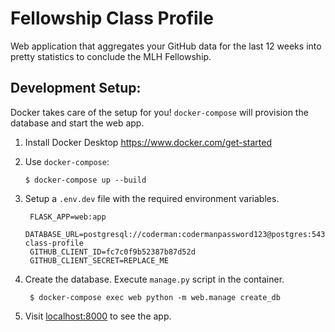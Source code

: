 # Fellowship Class Profile
Web application that aggregates your GitHub data for the last 12 weeks into pretty statistics to conclude the MLH Fellowship.


## Development Setup:
Docker takes care of the setup for you! `docker-compose` will provision the database and start the web app.
1. Install Docker Desktop https://www.docker.com/get-started
2. Use `docker-compose`: 

       $ docker-compose up --build
       
3. Setup a `.env.dev` file with the required environment variables. 

        FLASK_APP=web:app
        DATABASE_URL=postgresql://coderman:codermanpassword123@postgres:5432/fellowship-class-profile
        GITHUB_CLIENT_ID=fc7c0f9b52387b87d52d
        GITHUB_CLIENT_SECRET=REPLACE_ME

4. Create the database. Execute `manage.py` script in the container. 

        $ docker-compose exec web python -m web.manage create_db
        
5. Visit [localhost:8000](localhost:8000) to see the app.
